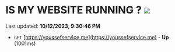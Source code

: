 # IS MY WEBSITE RUNNING ? [![](https://img.shields.io/static/v1?label=Sponsor&message=%E2%9D%A4&logo=GitHub&color=%23fe8e86)](https://github.com/sponsors/<username>)

Last updated: **10/12/2023, 9:30:46 PM**

- `GET` [https://youssefservice.me](https://youssefservice.me) - **Up** (1001ms)
